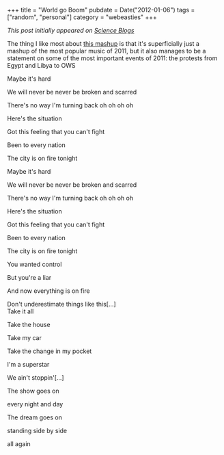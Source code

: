 +++
title = "World go Boom"
pubdate = Date("2012-01-06")
tags = ["random", "personal"]
category = "webeasties"
+++

_This post initially appeared on [Science Blogs](http://scienceblogs.com/webeasties)_

The thing I like most about [this mashup](http://youtu.be/6mkn7YICHI8) is that it's superficially just a mashup of the most popular music of 2011, but it also manages to be a statement on some of the most important events of 2011: the protests from Egypt and Libya to OWS

Maybe it's hard

We will never be never be broken and scarred

There's no way I'm turning back oh oh oh oh

Here's the situation

Got this feeling that you can't fight

Been to every nation

The city is on fire tonight

Maybe it's hard

We will never be never be broken and scarred

There's no way I'm turning back oh oh oh oh

Here's the situation

Got this feeling that you can't fight

Been to every nation

The city is on fire tonight

You wanted control

But you're a liar

And now everything is on fire

Don't underestimate things like this[...]  
Take it all

Take the house

Take my car

Take the change in my pocket

I'm a superstar

We ain't stoppin'[...]

The show goes on

every night and day

The dream goes on

standing side by side

all again

      
  
